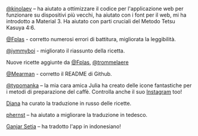 [@kinolaev](https://github.com/kinolaev) – ha aiutato a ottimizzare il codice per l'applicazione web per funzionare su dispositivi più vecchi, ha aiutato con i font per il web, mi ha introdotto a Material 3. Ha aiutato con parti cruciali del Metodo Tetsu Kasuya 4:6.

[@Fplas](https://github.com/Fplas) - corretto numerosi errori di battitura, migliorata la leggibilità.

[@jymmyboi](https://github.com/jymmyboi) - migliorato il riassunto della ricetta.

Nuove ricette aggiunte da [@Fplas](https://github.com/Fplas), [@trommelaere](https://github.com/trommelaere)

[@Mearman](https://github.com/Mearman) - corretto il README di Github.

[@typomanka](https://github.com/typomanka) – la mia cara amica Julia ha creato delle icone fantastiche per i metodi di preparazione del caffè. Controlla anche il suo [Instagram](https://www.instagram.com/typomanka/) too!

[Diana](https://diana.karliner.pro/) ha curato la traduzione in russo delle ricette.

[phernst](https://github.com/phernst) – ha aiutato a migliorare la traduzione in tedesco.

[Ganjar Setia](https://github.com/ganjarsetia) – ha tradotto l'app in indonesiano!
